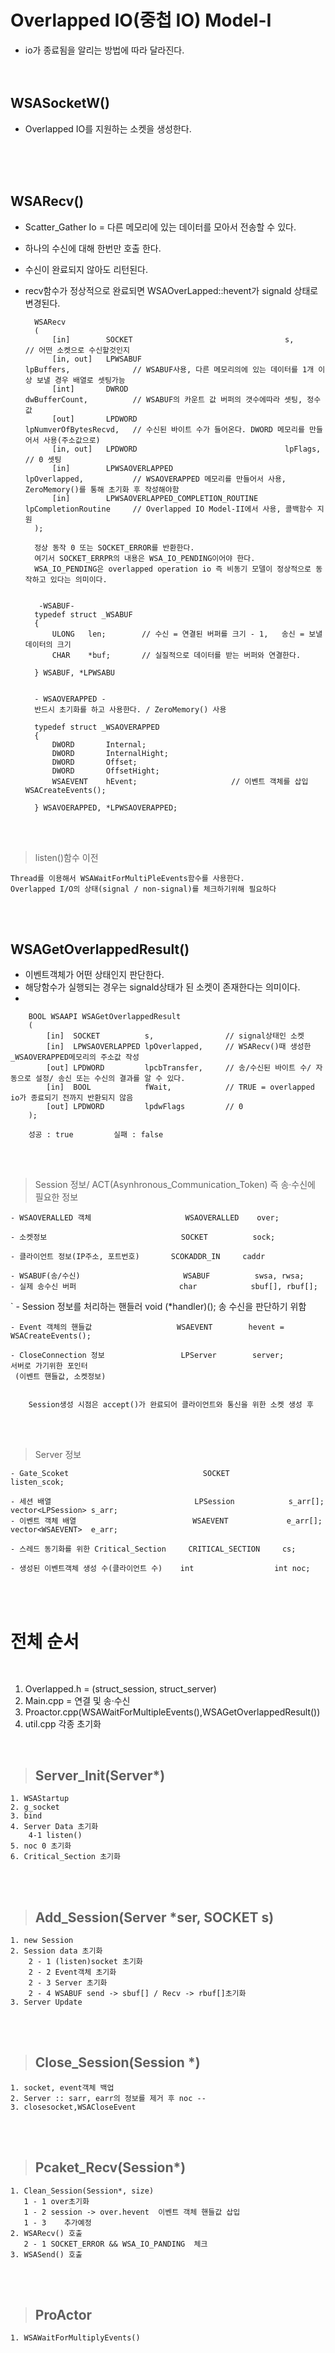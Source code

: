 # Overlapped IO(중첩 IO) Model-I
- io가 종료됨을 알리는 방법에 따라 달라진다.
</br></br></br>

## WSASocketW()
- Overlapped IO를 지원하는 소켓을 생성한다.


</br></br></br>

## WSARecv()
- Scatter_Gather Io = 다른 메모리에 있는 데이터를 모아서 전송할 수 있다.
- 하나의 수신에 대해 한번만 호출 한다.
- 수신이 완료되지 않아도 리턴된다.
- recv함수가 정상적으로 완료되면 WSAOverLapped::hevent가 signald 상태로 변경된다.

        WSARecv
        (
            [in]        SOCKET                                  s,                      // 어떤 소켓으로 수신할것인지                      
            [in, out]   LPWSABUF                                lpBuffers,              // WSABUF사용, 다른 메모리의에 있는 데이터를 1개 이상 보낼 경우 배열로 셋팅가능
            [int]       DWROD                                   dwBufferCount,          // WSABUF의 카운트 값 버퍼의 갯수에따라 셋팅, 정수값
            [out]       LPDWORD                                 lpNumverOfBytesRecvd,   // 수신된 바이트 수가 들어온다. DWORD 메모리를 만들어서 사용(주소값으로)
            [in, out]   LPDWORD                                 lpFlags,                // 0 셋팅
            [in]        LPWSAOVERLAPPED                         lpOverlapped,           // WSAOVERAPPED 메모리를 만들어서 사용,   ZeroMemory()를 통해 초기화 후 작성해야함
            [in]        LPWSAOVERLAPPED_COMPLETION_ROUTINE      lpCompletionRoutine     // Overlapped IO Model-II에서 사용, 콜백함수 지원
        );

        정상 동작 0 또는 SOCKET_ERROR를 반환한다.
        여기서 SOCKET_ERRPR의 내용은 WSA_IO_PENDING이어야 한다.
        WSA_IO_PENDING은 overlapped operation io 즉 비동기 모델이 정상적으로 동작하고 있다는 의미이다.
        

         -WSABUF-
        typedef struct _WSABUF
        {
            ULONG   len;        // 수신 = 연결된 버퍼를 크기 - 1,   송신 = 보낼 데이터의 크기
            CHAR    *buf;       // 실질적으로 데이터를 받는 버퍼와 연결한다.

        } WSABUF, *LPWSABU

        
        - WSAOVERAPPED -
        반드시 초기화를 하고 사용한다. / ZeroMemory() 사용

        typedef struct _WSAOVERAPPED
        {
            DWORD       Internal;
            DWORD       InternalHight;
            DWORD       Offset;
            DWORD       OffsetHight;
            WSAEVENT    hEvent;                     // 이벤트 객체를 삽입 WSACreateEvents();

        } WSAVOERAPPED, *LPWSAOVERAPPED;

</br></br>

> listen()함수 이전

    Thread를 이용해서 WSAWaitForMultiPleEvents함수를 사용한다.
    Overlapped I/O의 상태(signal / non-signal)를 체크하기위해 필요하다


</br></br>

## WSAGetOverlappedResult()
- 이벤트객체가 어떤 상태인지 판단한다.
- 해당함수가 실행되는 경우는 signald상태가 된  소켓이 존재한다는 의미이다.
- 

        BOOL WSAAPI WSAGetOverlappedResult
        (
            [in]  SOCKET          s,                // signal상태인 소켓
            [in]  LPWSAOVERLAPPED lpOverlapped,     // WSARecv()때 생성한 _WSAOVERAPPED메모리의 주소값 작성
            [out] LPDWORD         lpcbTransfer,     // 송/수신된 바이트 수/ 자동으로 설정/ 송신 또는 수신의 결과를 알 수 있다.
            [in]  BOOL            fWait,            // TRUE = overlapped io가 종료되기 전까지 반환되지 않음
            [out] LPDWORD         lpdwFlags         // 0
        );

        성공 : true         실패 : false

</br></br>

> Session 정보/ ACT(Asynhronous_Communication_Token) 즉 송·수신에 필요한 정보
        
    - WSAOVERALLED 객체                     WSAOVERALLED    over;

    - 소켓정보                              SOCKET          sock;

    - 클라이언트 정보(IP주소, 포트번호)       SCOKADDR_IN     caddr

    - WSABUF(송/수신)                       WSABUF          swsa, rwsa;
    - 실제 송수신 버퍼                       char            sbuf[], rbuf[];
`
    - Session 정보를 처리하는 핸들러         void            (*handler)();      송 수신을 판단하기 위함

    - Event 객체의 핸들값                   WSAEVENT        hevent = WSACreateEvents();

    - CloseConnection 정보                 LPServer        server;              서버로 가기위한 포인터
     (이벤트 핸들값, 소켓정보)

        
        Session생성 시점은 accept()가 완료되어 클라이언트와 통신을 위한 소켓 생성 후

</br></br>

> Server 정보

    - Gate_Scoket                              SOCKET               listen_scok;

    - 세션 배열                                LPSession            s_arr[];        vector<LPSession> s_arr;
    - 이벤트 객체 배열                          WSAEVENT             e_arr[];         vector<WSAEVENT>  e_arr;

    - 스레드 동기화를 위한 Critical_Section     CRITICAL_SECTION     cs;

    - 생성된 이벤트객체 생성 수(클라이언트 수)    int                  int noc;

</br></br>

# 전체 순서

</br>

1. Overlapped.h = (struct_session, struct_server)
2. Main.cpp = 연결 및 송·수신
3. Proactor.cpp(WSAWaitForMultipleEvents(),WSAGetOverlappedResult())
4. util.cpp 각종 초기화

</br>

> ## Server_Init(Server*) 
    
    1. WSAStartup
    2. g_socket
    3. bind
    4. Server Data 초기화
        4-1 listen()
    5. noc 0 초기화
    6. Critical_Section 초기화

</br></br>

> ## Add_Session(Server *ser, SOCKET s)

    1. new Session
    2. Session data 초기화
        2 - 1 (listen)socket 초기화
        2 - 2 Event객체 초기화
        2 - 3 Server 초기화
        2 - 4 WSABUF send -> sbuf[] / Recv -> rbuf[]초기화
    3. Server Update


</br></br>

> ## Close_Session(Session *)

    1. socket, event객체 백업
    2. Server :: sarr, earr의 정보를 제거 후 noc --
    3. closesocket,WSACloseEvent



</br></br>

> ## Pcaket_Recv(Session*)

    1. Clean_Session(Session*, size)
       1 - 1 over초기화
       1 - 2 session -> over.hevent  이벤트 객체 핸들값 삽입
       1 - 3    추가예정 
    2. WSARecv() 호출
       2 - 1 SOCKET_ERROR && WSA_IO_PANDING  체크
    3. WSASend() 호출

</br></br>

> ## ProActor

    1. WSAWaitForMultiplyEvents()
   
